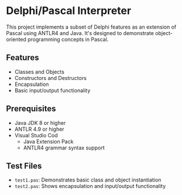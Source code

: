 # Delphi/Pascal Interpreter
This project implements a subset of Delphi features as an extension of Pascal using ANTLR4 and Java. It's designed to demonstrate object-oriented programming concepts in Pascal.

## Features
- Classes and Objects
- Constructors and Destructors
- Encapsulation
- Basic input/output functionality

## Prerequisites
- Java JDK 8 or higher
- ANTLR 4.9 or higher
- Visual Studio Cod
  - Java Extension Pack
  - ANTLR4 grammar syntax support


## Test Files
- `test1.pas`: Demonstrates basic class and object instantiation
- `test2.pas`: Shows encapsulation and input/output functionality

